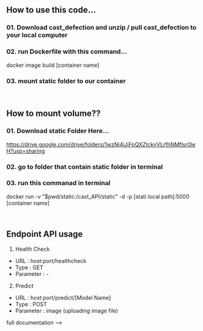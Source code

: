 ## How to use this code...
### 01. Download cast_defection and unzip / pull cast_defection to your local computer
### 02. run Dockerfile with this command...
docker image build [container name]
### 03. mount static folder to our container

<br>

## How to mount volume??
### 01. Download static Folder Here... 
https://drive.google.com/drive/folders/1wzNi4iJiFpQXZtckvVLrfhNMflsr0leH?usp=sharing
### 02. go to folder that contain static folder in terminal 
### 03. run this commanad in terminal
docker run -v "$pwd/static:/cast_API/static" -d -p [stati local path]:5000 [container name]

<br>

## Endpoint API usage
01. Health Check <br>
<ul>
  <li>URL       : host:port/healthcheck</li>
  <li>Type      : GET</li>
  <li>Parameter : -</li>
</ul>

02. Predict <br>
<ul>
  <li>URL       : host:port/predict/[Model Name]</li>
  <li>Type      : POST</li>
  <li>Parameter : image (uploading image file)</li>
</ul>

full documentation --> 

